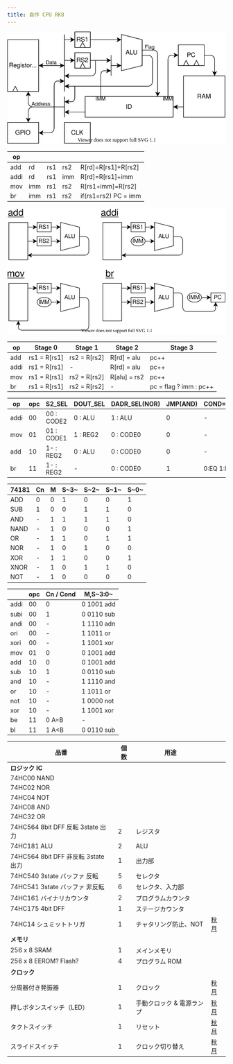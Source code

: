 ```yaml
---
title: 自作 CPU RK8
---
```


![](img/arch.dio.svg)

| op   |     |     |     |                      |
| ---- | --- | --- | --- | -------------------- |
| add  | rd  | rs1 | rs2 | R[rd]=R[rs1]+R[rs2]  |
| addi | rd  | rs1 | imm | R[rd]=R[rs1]+imm     |
| mov  | imm | rs1 | rs2 | R[rs1+imm]=R[rs2]    |
| br   | imm | rs1 | rs2 | if(rs1=rs2) PC = imm |

![](img/decode.dio.svg)

| op   | Stage 0      | Stage 1      | Stage 2      | Stage 3                |
| ---- | ------------ | ------------ | ------------ | ---------------------- |
| add  | rs1 = R[rs1] | rs2 = R[rs2] | R[rd] = alu  | pc++                   |
| addi | rs1 = R[rs1] | -            | R[rd] = alu  | pc++                   |
| mov  | rs1 = R[rs1] | rs2 = R[rs2] | R[alu] = rs2 | pc++                   |
| br   | rs1 = R[rs1] | rs2 = R[rs2] | -            | pc = flag ? imm : pc++ |

| op   | opc | S2_SEL     | DOUT_SEL | DADR_SEL(NOR) | JMP(AND) | COND=CN   | ALU  |
| ---- | --- | ---------- | -------- | ------------- | -------- | --------- | ---- |
| addi | 00  | 00 : CODE2 | 0 : ALU  | 1 : ALU       | 0        | -         | func |
| mov  | 01  | 01 : CODE1 | 1 : REG2 | 0 : CODE0     | 0        | -         | ADD  |
| add  | 10  | 1- : REG2  | 0 : ALU  | 0 : CODE0     | 0        | -         | func |
| br   | 11  | 1- : REG2  | -        | 0 : CODE0     | 1        | 0:EQ 1:LT | SUB  |

| 74181 | Cn  | M   | S~3~ | S~2~ | S~1~ | S~0~ |
| ----- | --- | --- | ---- | ---- | ---- | ---- |
| ADD   | 0   | 0   | 1    | 0    | 0    | 1    |
| SUB   | 1   | 0   | 0    | 1    | 1    | 0    |
| AND   | -   | 1   | 1    | 1    | 1    | 0    |
| NAND  | -   | 1   | 0    | 0    | 0    | 1    |
| OR    | -   | 1   | 1    | 0    | 1    | 1    |
| NOR   | -   | 1   | 0    | 1    | 0    | 0    |
| XOR   | -   | 1   | 1    | 0    | 0    | 1    |
| XNOR  | -   | 1   | 0    | 1    | 1    | 0    |
| NOT   | -   | 1   | 0    | 0    | 0    | 0    |

|      | opc | Cn / Cond | M,S~3:0~   |
| ---- | --- | --------- | ---------- |
| addi | 00  | 0         | 0 1001 add |
| subi | 00  | 1         | 0 0110 sub |
| andi | 00  | -         | 1 1110 adn |
| ori  | 00  | -         | 1 1011 or  |
| xori | 00  | -         | 1 1001 xor |
| mov  | 01  | 0         | 0 1001 add |
| add  | 10  | 0         | 0 1001 add |
| sub  | 10  | 1         | 0 0110 sub |
| and  | 10  | -         | 1 1110 and |
| or   | 10  | -         | 1 1011 or  |
| not  | 10  | -         | 1 0000 not |
| xor  | 10  | -         | 1 1001 xor |
| be   | 11  | 0 A=B     | -          |
| bl   | 11  | 1 A<B     | 0 0110 sub |

| 品番                                | 個数 | 用途                      |                                                       |
| ----------------------------------- | ---- | ------------------------- | ----------------------------------------------------- |
| **ロジック IC**                     |      |                           |                                                       |
| 74HC00 NAND                         |      |                           |                                                       |
| 74HC02 NOR                          |      |                           |                                                       |
| 74HC04 NOT                          |      |                           |                                                       |
| 74HC08 AND                          |      |                           |                                                       |
| 74HC32 OR                           |      |                           |                                                       |
| 74HC564 8bit DFF 反転 3state 出力   | 2    | レジスタ                  |                                                       |
| 74HC181 ALU                         | 2    | ALU                       |                                                       |
| 74HC564 8bit DFF 非反転 3state 出力 | 1    | 出力部                    |                                                       |
| 74HC540 3state バッファ 反転        | 5    | セレクタ                  |                                                       |
| 74HC541 3state バッファ 非反転      | 6    | セレクタ、入力部          |                                                       |
| 74HC161 バイナリカウンタ            | 2    | プログラムカウンタ        |                                                       |
| 74HC175 4bit DFF                    | 1    | ステージカウンタ          |                                                       |
| 74HC14 シュミットトリガ             | 1    | チャタリング防止、NOT     | [秋月](https://akizukidenshi.com/catalog/g/gI-10923/) |
| **メモリ**                          |      |                           |
| 256 x 8 SRAM                        | 1    | メインメモリ              |                                                       |
| 256 x 8 EEROM? Flash?               | 4    | プログラム ROM            |                                                       |
| **クロック**                        |      |                           |                                                       |
| 分周器付き発振器                    | 1    | クロック                  | [秋月](https://akizukidenshi.com/catalog/g/gP-01685/) |
| 押しボタンスイッチ（LED）           | 1    | 手動クロック & 電源ランプ | [秋月](https://akizukidenshi.com/catalog/g/gP-02010/) |
| タクトスイッチ                      | 1    | リセット                  | [秋月](https://akizukidenshi.com/catalog/g/gP-03647/) |
| スライドスイッチ                    | 1    | クロック切り替え          | [秋月](https://akizukidenshi.com/catalog/g/gP-15707/) |
